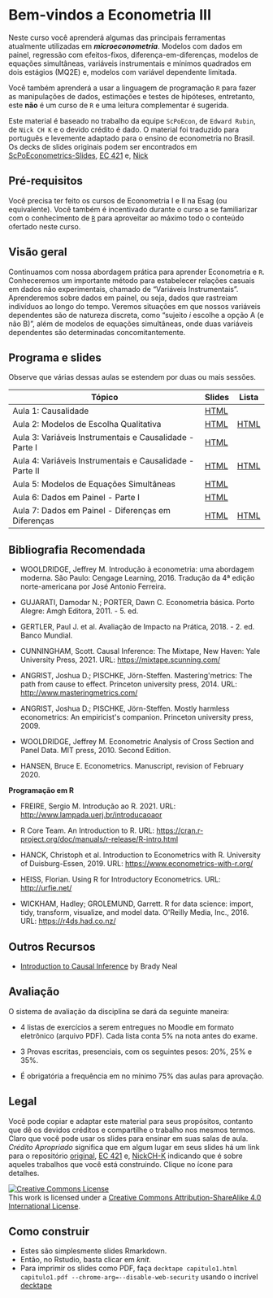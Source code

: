 # Bem-vindos a Econometria III

Neste curso você aprenderá algumas das principais ferramentas atualmente utilizadas em ***microeconometria***. Modelos com dados em painel, regressão com efeitos-fixos, diferença-em-diferenças, modelos de equações simultâneas, variáveis instrumentais e mínimos quadrados em dois estágios (MQ2E) e, modelos com variável dependente limitada.
 
Você também aprenderá a usar a linguagem de programação `R` para fazer as manipulações de dados, estimações e testes de hipóteses, entretanto, este **não** é um curso de `R` e uma leitura complementar é sugerida. 

Este material é baseado no trabalho da equipe `ScPoEcon`, de `Edward Rubin`, de `Nick CH K` e o devido crédito é dado. O material foi traduzido para português e levemente adaptado para o ensino de econometria no Brasil. Os decks de slides originais podem ser encontrados em [ScPoEconometrics-Slides](https://github.com/ScPoEcon/Advanced-Metrics-slides), [EC 421](https://github.com/edrubin/EC421S19) e, [Nick](https://github.com/NickCH-K/EconometricsSlides)


## Pré-requisitos

Você precisa ter feito os cursos de Econometria I e II na Esag (ou equivalente). Você também é incentivado durante o curso a se familiarizar com o conhecimento de [`R`](https://cran.r-project.org/) para aproveitar ao máximo todo o conteúdo ofertado neste curso.

## Visão geral

Continuamos com nossa abordagem prática para aprender Econometria e `R`. Conheceremos um importante método para estabelecer relações casuais em dados não experimentais, chamado de “Variáveis Instrumentais”. Aprenderemos sobre dados em painel, ou seja, dados que rastreiam indivíduos ao longo do tempo. Veremos situações em que nossos variáveis dependentes são de natureza discreta, como “sujeito *i* escolhe a opção A (e não B)”, além de modelos de equações simultâneas, onde duas variáveis dependentes são determinadas concomitantemente.


## Programa e slides

Observe que várias dessas aulas se estendem por duas ou mais sessões.

| Tópico                                                   | Slides                                                                                                              | Lista                                                                                                   |
|----------------------------------------------------------|---------------------------------------------------------------------------------------------------------------------|---------------------------------------------------------------------------------------------------------|
| Aula 1: Causalidade                                      | [HTML](https://raw.githack.com/rfbressan/econometria3_slides/master/lectures/01-causalidade/01-causality_pt.html)   |                                                                                                         |
| Aula 2: Modelos de Escolha Qualitativa                   | [HTML](https://raw.githack.com/rfbressan/econometria3_slides/master/lectures/02-probit/02-probit_pt.html)           | [HTML](https://raw.githack.com/rfbressan/econometria3_slides/master/lectures/02-probit/lista_I_pt.html) |
| Aula 3: Variáveis Instrumentais e Causalidade - Parte I  | [HTML](https://raw.githack.com/rfbressan/econometria3_slides/master/lectures/03-IV/03-IV_pt.html)                   |                                                                                                         |
| Aula 4: Variáveis Instrumentais e Causalidade - Parte II | [HTML](https://raw.githack.com/rfbressan/econometria3_slides/master/lectures/04-IV2/04-IV2.html)                    | [HTML](https://raw.githack.com/rfbressan/econometria3_slides/master/lectures/04-IV2/lista_II_pt.html)   |
| Aula 5: Modelos de Equações Simultâneas                  | [HTML](https://raw.githack.com/rfbressan/econometria3_slides/master/lectures/05-simultaneas/05-eq_simultaneas.html) |                                                                                                         |
| Aula 6: Dados em Painel - Parte I                        | [HTML](https://raw.githack.com/rfbressan/econometria3_slides/master/lectures/06-panel/06-panel_pt.html)             |                                                                                                         |
| Aula 7: Dados em Painel - Diferenças em Diferenças       | [HTML](https://raw.githack.com/rfbressan/econometria3_slides/master/lectures/07-DID/07-DID_pt.html)                 | [HTML](https://raw.githack.com/rfbressan/econometria3_slides/master/lectures/07-DID/lista_V_pt.html)    |


## Bibliografia Recomendada

* WOOLDRIDGE, Jeffrey M. Introdução à econometria: uma abordagem moderna. São Paulo: Cengage Learning, 2016. Tradução da 4ª edição norte-americana por José Antonio Ferreira. 

* GUJARATI, Damodar N.; PORTER, Dawn C. Econometria básica. Porto Alegre: Amgh Editora, 2011. - 5. ed. 

* GERTLER, Paul J. et al. Avaliação de Impacto na Prática, 2018. - 2. ed. Banco Mundial.

* CUNNINGHAM, Scott. Causal Inference: The Mixtape, New Haven: Yale University Press, 2021. URL: https://mixtape.scunning.com/

* ANGRIST, Joshua D.; PISCHKE, Jörn-Steffen. Mastering'metrics: The path from cause to effect. Princeton university press, 2014. URL: http://www.masteringmetrics.com/

* ANGRIST, Joshua D.; PISCHKE, Jörn-Steffen. Mostly harmless econometrics: An empiricist's companion. Princeton university press, 2009.

* WOOLDRIDGE, Jeffrey M. Econometric Analysis of Cross Section and Panel Data. MIT press, 2010. Second Edition. 

* HANSEN, Bruce E. Econometrics. Manuscript, revision of February 2020.

**Programação em R**

* FREIRE, Sergio M. Introdução ao R. 2021. URL: http://www.lampada.uerj.br/introducaoaor

* R Core Team. An Introduction to R. URL: https://cran.r-project.org/doc/manuals/r-release/R-intro.html

* HANCK, Christoph et al. Introduction to Econometrics with R. University of Duisburg-Essen, 2019. URL: https://www.econometrics-with-r.org/

* HEISS, Florian. Using R for Introductory Econometrics. URL: http://urfie.net/

* WICKHAM, Hadley; GROLEMUND, Garrett. R for data science: import, tidy, transform, visualize, and model data. O'Reilly Media, Inc., 2016. URL: https://r4ds.had.co.nz/

## Outros Recursos

* [Introduction to Causal Inference](https://www.bradyneal.com/causal-inference-course) by Brady Neal

## Avaliação

O sistema de avaliação da disciplina se dará da seguinte maneira:

- 4 listas de exercícios a serem entregues no Moodle em formato eletrônico (arquivo PDF). Cada lista conta 5% na nota antes do exame.

- 3 Provas escritas, presenciais, com os seguintes pesos: 20%, 25% e 35%.

- É obrigatória a frequência em no mínimo 75% das aulas para aprovação.

## Legal

Você pode copiar e adaptar este material para seus propósitos, contanto que dê os devidos créditos e compartilhe o trabalho nos mesmos termos. Claro que você pode usar os slides para ensinar em suas salas de aula. *Crédito Apropriado* significa que em algum lugar em seus slides há um link para o repositório [original](https://github.com/ScPoEcon/Advanced-Metrics-slides), [EC 421](https://github.com/edrubin/EC421S19) e, [NickCH-K](https://github.com/NickCH-K/EconometricsSlides) indicando que é sobre aqueles trabalhos que você está construindo. Clique no ícone para detalhes.

<a rel="license" href="http://creativecommons.org/licenses/by-sa/4.0/"><img alt="Creative Commons License" style="border-width:0" src="https://i.creativecommons.org/l/by-sa/4.0/88x31.png" /></a><br />This work is licensed under a <a rel="license" href="http://creativecommons.org/licenses/by-sa/4.0/">Creative Commons Attribution-ShareAlike 4.0 International License</a>.

## Como construir

* Estes são simplesmente slides Rmarkdown.
* Então, no Rstudio, basta clicar em *knit*.
* Para imprimir os slides como PDF, faça
```decktape capitulo1.html capitulo1.pdf --chrome-arg=--disable-web-security```
usando o incrível [decktape](https://github.com/astefanutti/decktape)
